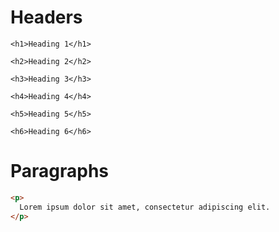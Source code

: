 # Headers

```react
<h1>Heading 1</h1>
```

```react
<h2>Heading 2</h2>
```

```react
<h3>Heading 3</h3>
```

```react
<h4>Heading 4</h4>
```

```react
<h5>Heading 5</h5>
```

```react
<h6>Heading 6</h6>
```

# Paragraphs

```html
<p>
  Lorem ipsum dolor sit amet, consectetur adipiscing elit.
</p>
```
